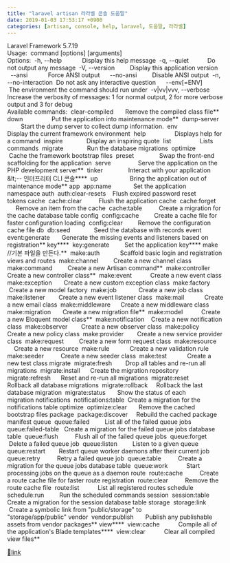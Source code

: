 ```yaml
---
title: "laravel artisan 라라벨 콘솔 도움말"
date: 2019-01-03 17:53:17 +0900
categories: [artisan, console, help, laravel, 도움말, 라라벨]
---
```


Laravel Framework 5.7.19  
Usage:  command [options] [arguments]  
Options:  -h, --help            Display this help message  -q, --quiet           Do not output any message  -V, --version         Display this application version      --ansi            Force ANSI output      --no-ansi         Disable ANSI output  -n, --no-interaction  Do not ask any interactive question      --env[=ENV]       The environment the command should run under  -v|vv|vvv, --verbose  Increase the verbosity of messages: 1 for normal output, 2 for more verbose output and 3 for debug  
Available commands:  clear-compiled       Remove the compiled class file**  down                 Put the application into maintenance mode**  dump-server          Start the dump server to collect dump information.  env                  Display the current framework environment  help                 Displays help for a command  inspire              Display an inspiring quote  list                 Lists commands  migrate              Run the database migrations  optimize             Cache the framework bootstrap files  preset               Swap the front-end scaffolding for the application  serve                Serve the application on the PHP development server**  tinker               Interact with your application  &amp;lt;-- 인터프리터 CLI 콘솔****  up                   Bring the application out of maintenance mode** app  app:name             Set the application namespace auth  auth:clear-resets    Flush expired password reset tokens cache  cache:clear          Flush the application cache  cache:forget         Remove an item from the cache  cache:table          Create a migration for the cache database table config  config:cache         Create a cache file for faster configuration loading  config:clear         Remove the configuration cache file db  db:seed              Seed the database with records event  event:generate       Generate the missing events and listeners based on registration** key****  key:generate         Set the application key**** make //기본 파일을 만든다.**  make:auth            Scaffold basic login and registration views and routes  make:channel         Create a new channel class  make:command         Create a new Artisan command**  make:controller      Create a new controller class**  make:event           Create a new event class  make:exception       Create a new custom exception class  make:factory         Create a new model factory  make:job             Create a new job class  make:listener        Create a new event listener class  make:mail            Create a new email class  make:middleware      Create a new middleware class  make:migration       Create a new migration file**  make:model           Create a new Eloquent model class**  make:notification    Create a new notification class  make:observer        Create a new observer class  make:policy          Create a new policy class  make:provider        Create a new service provider class  make:request         Create a new form request class  make:resource        Create a new resource  make:rule            Create a new validation rule  make:seeder          Create a new seeder class  make:test            Create a new test class migrate  migrate:fresh        Drop all tables and re-run all migrations  migrate:install      Create the migration repository  migrate:refresh      Reset and re-run all migrations  migrate:reset        Rollback all database migrations  migrate:rollback     Rollback the last database migration  migrate:status       Show the status of each migration notifications  notifications:table  Create a migration for the notifications table optimize  optimize:clear       Remove the cached bootstrap files package  package:discover     Rebuild the cached package manifest queue  queue:failed         List all of the failed queue jobs  queue:failed-table   Create a migration for the failed queue jobs database table  queue:flush          Flush all of the failed queue jobs  queue:forget         Delete a failed queue job  queue:listen         Listen to a given queue  queue:restart        Restart queue worker daemons after their current job  queue:retry          Retry a failed queue job  queue:table          Create a migration for the queue jobs database table  queue:work           Start processing jobs on the queue as a daemon route  route:cache          Create a route cache file for faster route registration  route:clear          Remove the route cache file  route:list           List all registered routes schedule  schedule:run         Run the scheduled commands session  session:table        Create a migration for the session database table storage  storage:link         Create a symbolic link from "public/storage" to "storage/app/public" vendor  vendor:publish       Publish any publishable assets from vendor packages** view****  view:cache           Compile all of the application's Blade templates****  view:clear           Clear all compiled view files**  



[🔗link](http://www.mins01.com/mh/tech/read/1230)